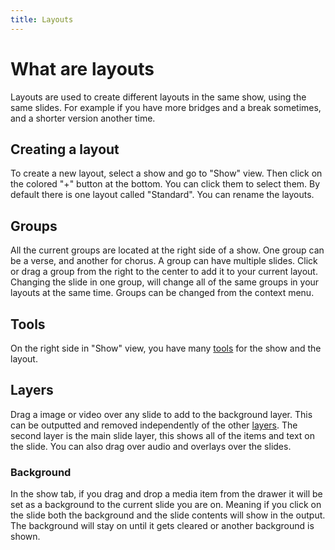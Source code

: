 ```yaml
---
title: Layouts
---
```


# What are layouts

Layouts are used to create different layouts in the same show, using the same slides. For example if you have more bridges and a break sometimes, and a shorter version another time.

## Creating a layout

To create a new layout, select a show and go to "Show" view. Then click on the colored "+" button at the bottom. You can click them to select them. By default there is one layout called "Standard". You can rename the layouts.

## Groups

All the current groups are located at the right side of a show. One group can be a verse, and another for chorus. A group can have multiple slides. Click or drag a group from the right to the center to add it to your current layout. Changing the slide in one group, will change all of the same groups in your layouts at the same time. Groups can be changed from the context menu.

## Tools

On the right side in "Show" view, you have many [tools](tools) for the show and the layout.

## Layers

Drag a image or video over any slide to add to the background layer. This can be outputted and removed independently of the other [layers](output#layers). The second layer is the main slide layer, this shows all of the items and text on the slide. You can also drag over audio and overlays over the slides.

### Background

In the show tab, if you drag and drop a media item from the drawer it will be set as a background to the current slide you are on. Meaning if you click on the slide both the background and the slide contents will show in the output. The background will stay on until it gets cleared or another background is shown.
